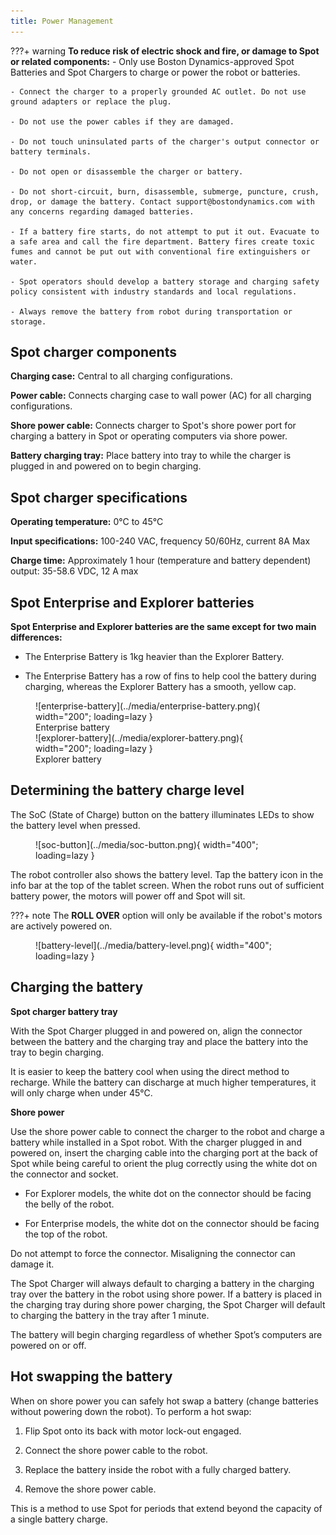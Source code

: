 ```yaml
---
title: Power Management
---
```


???+ warning
    **To reduce risk of electric shock and fire, or damage to Spot or related components:**
    - Only use Boston Dynamics-approved Spot Batteries and Spot Chargers to charge or power the robot or batteries.

    - Connect the charger to a properly grounded AC outlet. Do not use ground adapters or replace the plug.

    - Do not use the power cables if they are damaged.

    - Do not touch uninsulated parts of the charger's output connector or battery terminals.

    - Do not open or disassemble the charger or battery.

    - Do not short-circuit, burn, disassemble, submerge, puncture, crush, drop, or damage the battery. Contact support@bostondynamics.com with any concerns regarding damaged batteries.

    - If a battery fire starts, do not attempt to put it out. Evacuate to a safe area and call the fire department. Battery fires create toxic fumes and cannot be put out with conventional fire extinguishers or water.

    - Spot operators should develop a battery storage and charging safety policy consistent with industry standards and local regulations.

    - Always remove the battery from robot during transportation or storage.

## Spot charger components

**Charging case:** Central to all charging configurations.

**Power cable:** Connects charging case to wall power (AC) for all charging configurations.

**Shore power cable:** Connects charger to Spot's shore power port for charging a battery in Spot or operating computers via shore power.

**Battery charging tray:** Place battery into tray to while the charger is plugged in and powered on to begin charging.

## Spot charger specifications

**Operating temperature:** 0°C to 45°C

**Input specifications:** 100-240 VAC, frequency 50/60Hz, current 8A Max

**Charge time:** Approximately 1 hour (temperature and battery dependent) output: 35-58.6 VDC, 12 A max

## Spot Enterprise and Explorer batteries

**Spot Enterprise and Explorer batteries are the same except for two main differences:**

- The Enterprise Battery is 1kg heavier than the Explorer Battery.

- The Enterprise Battery has a row of fins to help cool the battery during charging, whereas the Explorer Battery has a smooth, yellow cap.

<figure markdown="span">
  ![enterprise-battery](../media/enterprise-battery.png){ width="200"; loading=lazy }
  <figcaption>Enterprise battery</figcaption>
  ![explorer-battery](../media/explorer-battery.png){ width="200"; loading=lazy }
  <figcaption>Explorer battery</figcaption>
</figure>

## Determining the battery charge level

The SoC (State of Charge) button on the battery illuminates LEDs to show the battery level when pressed.

<figure markdown="span">
  ![soc-button](../media/soc-button.png){ width="400"; loading=lazy }
</figure>

The robot controller also shows the battery level. Tap the battery icon in the info bar at the top of the tablet screen. When the robot runs out of sufficient battery power, the motors will power off and Spot will sit.

???+ note
    The **ROLL OVER** option will only be available if the robot's motors are actively powered on.

<figure markdown="span">
  ![battery-level](../media/battery-level.png){ width="400"; loading=lazy }
</figure>

## Charging the battery

**Spot charger battery tray**

With the Spot Charger plugged in and powered on, align the connector between the battery and the charging tray and place the battery into the tray to begin charging.

It is easier to keep the battery cool when using the direct method to recharge. While the battery can discharge at much higher temperatures, it will only charge when under 45°C.

**Shore power**

Use the shore power cable to connect the charger to the robot and charge a battery while installed in a Spot robot. With the charger plugged in and powered on, insert the charging cable into the charging port at the back of Spot while being careful to orient the plug correctly using the white dot on the connector and socket.

- For Explorer models, the white dot on the connector should be facing the belly of the robot. 

- For Enterprise models, the white dot on the connector should be facing the top of the robot.

Do not attempt to force the connector. Misaligning the connector can damage it.

The Spot Charger will always default to charging a battery in the charging tray over the battery in the robot using shore power. If a battery is placed in the charging tray during shore power charging, the Spot Charger will default to charging the battery in the tray after 1 minute.

The battery will begin charging regardless of whether Spot’s computers are powered on or off.

## Hot swapping the battery

When on shore power you can safely hot swap a battery (change batteries without powering down the robot). To perform a hot swap:

1. Flip Spot onto its back with motor lock-out engaged.

2. Connect the shore power cable to the robot.

3. Replace the battery inside the robot with a fully charged battery.

4. Remove the shore power cable.

This is a method to use Spot for periods that extend beyond the capacity of a single battery charge. 